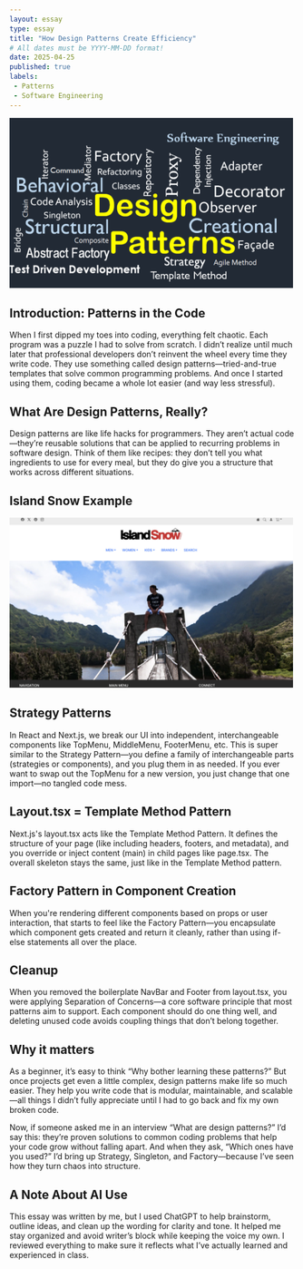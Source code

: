 ```yaml
---
layout: essay
type: essay
title: "How Design Patterns Create Efficiency"
# All dates must be YYYY-MM-DD format!
date: 2025-04-25
published: true
labels:
 - Patterns
 - Software Engineering
---
```


<div class="d-flex justify-content-center">
    <img class="img-fluid" src="../img/1_iGnDP3sJBudLXohCNuhXlA.png" style="width: 500px; height: 300px; object-fit: cover;"> 
</div>

## Introduction: Patterns in the Code
When I first dipped my toes into coding, everything felt chaotic. Each program was a puzzle I had to solve from scratch. I didn’t realize until much later that professional developers don’t reinvent the wheel every time they write code. They use something called design patterns—tried-and-true templates that solve common programming problems. And once I started using them, coding became a whole lot easier (and way less stressful).

## What Are Design Patterns, Really?
Design patterns are like life hacks for programmers. They aren’t actual code—they’re reusable solutions that can be applied to recurring problems in software design. Think of them like recipes: they don’t tell you what ingredients to use for every meal, but they do give you a structure that works across different situations.

## Island Snow Example
<div class="d-flex justify-content-center">
    <img class="img-fluid" src="../img/Island Snow.png" style="width: 500px; height: 300px; object-fit: cover;"> 
</div>

## Strategy Patterns
In React and Next.js, we break our UI into independent, interchangeable components like TopMenu, MiddleMenu, FooterMenu, etc. This is super similar to the Strategy Pattern—you define a family of interchangeable parts (strategies or components), and you plug them in as needed. If you ever want to swap out the TopMenu for a new version, you just change that one import—no tangled code mess.

## Layout.tsx = Template Method Pattern
Next.js's layout.tsx acts like the Template Method Pattern. It defines the structure of your page (like including headers, footers, and metadata), and you override or inject content (main) in child pages like page.tsx. The overall skeleton stays the same, just like in the Template Method pattern.

## Factory Pattern in Component Creation
When you're rendering different components based on props or user interaction, that starts to feel like the Factory Pattern—you encapsulate which component gets created and return it cleanly, rather than using if-else statements all over the place.

## Cleanup
When you removed the boilerplate NavBar and Footer from layout.tsx, you were applying Separation of Concerns—a core software principle that most patterns aim to support. Each component should do one thing well, and deleting unused code avoids coupling things that don’t belong together.

## Why it matters
As a beginner, it’s easy to think “Why bother learning these patterns?” But once projects get even a little complex, design patterns make life so much easier. They help you write code that is modular, maintainable, and scalable—all things I didn’t fully appreciate until I had to go back and fix my own broken code.

Now, if someone asked me in an interview “What are design patterns?” I’d say this: they’re proven solutions to common coding problems that help your code grow without falling apart. And when they ask, “Which ones have you used?” I’d bring up Strategy, Singleton, and Factory—because I’ve seen how they turn chaos into structure.

## A Note About AI Use
This essay was written by me, but I used ChatGPT to help brainstorm, outline ideas, and clean up the wording for clarity and tone. It helped me stay organized and avoid writer’s block while keeping the voice my own. I reviewed everything to make sure it reflects what I’ve actually learned and experienced in class.
  
